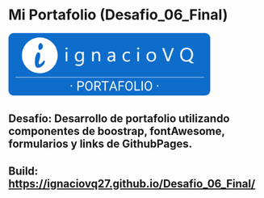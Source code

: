 # Mi Portafolio (Desafio_06_Final)

<img src="assets/img/IgnacioVQ_Logo_01.png" alt="IgnacioVQ_Logo_01.png.png" width="400" height="auto">

## Desafío: Desarrollo de portafolio utilizando componentes de boostrap, fontAwesome, formularios y links de GithubPages.
## Build: https://ignaciovq27.github.io/Desafio_06_Final/
